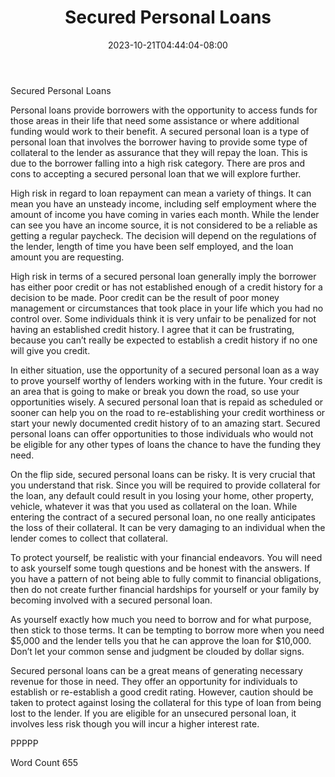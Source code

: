 ﻿---
title: "Secured Personal Loans"
date: 2023-10-21T04:44:04-08:00
description: "Personal Loans txt Tips for Web Success"
featured_image: "/images/Personal Loans txt.jpg"
tags: ["Personal Loans txt"]
---

Secured Personal Loans

Personal loans provide borrowers with the opportunity to access funds for those areas in their life that need some assistance or where additional funding would work to their benefit. A secured personal loan is a type of personal loan that involves the borrower having to provide some type of collateral to the lender as assurance that they will repay the loan. This is due to the borrower falling into a high risk category. There are pros and cons to accepting a secured personal loan that we will explore further.

High risk in regard to loan repayment can mean a variety of things. It can mean you have an unsteady income, including self employment where the amount of income you have coming in varies each month. While the lender can see you have an income source, it is not considered to be a reliable as getting a regular paycheck. The decision will depend on the regulations of the lender, length of time you have been self employed, and the loan amount you are requesting. 

High risk in terms of a secured personal loan generally imply the borrower has either poor credit or has not established enough of a credit history for a decision to be made. Poor credit can be the result of poor money management or circumstances that took place in your life which you had no control over. Some individuals think it is very unfair to be penalized for not having an established credit history. I agree that it can be frustrating, because you can’t really be expected to establish a credit history if no one will give you credit. 

In either situation, use the opportunity of a secured personal loan as a way to prove yourself worthy of lenders working with in the future. Your credit is an area that is going to make or break you down the road, so use your opportunities wisely. A secured personal loan that is repaid as scheduled or sooner can help you on the road to re-establishing your credit worthiness or start your newly documented credit history of to an amazing start. Secured personal loans can offer opportunities to those individuals who would not be eligible for any other types of loans the chance to have the funding they need. 

On the flip side, secured personal loans can be risky. It is very crucial that you understand that risk. Since you will be required to provide collateral for the loan, any default could result in you losing your home, other property, vehicle, whatever it was that you used as collateral on the loan. While entering the contract of a secured personal loan, no one really anticipates the loss of their collateral. It can be very damaging to an individual when the lender comes to collect that collateral.

To protect yourself, be realistic with your financial endeavors. You will need to ask yourself some tough questions and be honest with the answers. If you have a pattern of not being able to fully commit to financial obligations, then do not create further financial hardships for yourself or your family by becoming involved with a secured personal loan. 

As yourself exactly how much you need to borrow and for what purpose, then stick to those terms. It can be tempting to borrow more when you need $5,000 and the lender tells you that he can approve the loan for $10,000. Don’t let your common sense and judgment be clouded by dollar signs. 

Secured personal loans can be a great means of generating necessary revenue for those in need. They offer an opportunity for individuals to establish or re-establish a good credit rating. However, caution should be taken to protect against losing the collateral for this type of loan from being lost to the lender. If you are eligible for an unsecured personal loan, it involves less risk though you will incur a higher interest rate. 

PPPPP

Word Count 655

